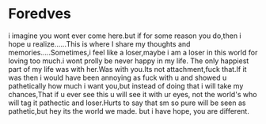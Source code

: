 # Foredves
i imagine you wont ever come here.but if for some reason you do,then i hope u realize......This is where I share my thoughts and memories.....Sometimes,i feel like a loser,maybe i am a loser in this world for loving too much.i wont prolly be never  happy in my life. The only happiest part of my life was with her.Was with you.Its not attachment,fuck that.If it was then i would have been annoying as fuck with u and showed u pathetically how much i want you,but instead of doing that i will take my chances,That if u ever see this u will see it with ur eyes, not the world's who will tag it pathectic and loser.Hurts to say that sm so pure will be seen as pathetic,but hey its the world we made. but i have hope, you are different.

